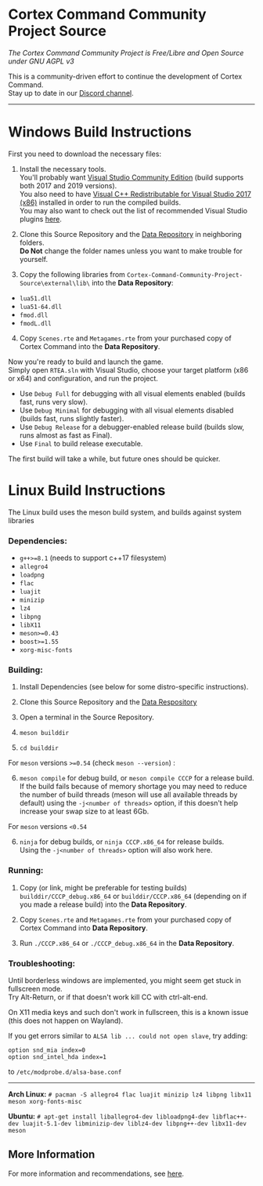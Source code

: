 # Cortex Command Community Project Source
*The Cortex Command Community Project is Free/Libre and Open Source under GNU AGPL v3*

This is a community-driven effort to continue the development of Cortex Command.  
Stay up to date in our [Discord channel](https://discord.gg/SdNnKJN).

***

# Windows Build Instructions
First you need to download the necessary files:

1. Install the necessary tools.  
You'll probably want [Visual Studio Community Edition](https://visualstudio.microsoft.com/downloads/) (build supports both 2017 and 2019 versions).  
You also need to have [Visual C++ Redistributable for Visual Studio 2017 (x86)](https://support.microsoft.com/en-us/help/2977003/the-latest-supported-visual-c-downloads) installed in order to run the compiled builds.  
You may also want to check out the list of recommended Visual Studio plugins [here](https://github.com/cortex-command-community/Cortex-Command-Community-Project-Source/wiki/Information,-Recommended-Plugins-and-Useful-Links).

2. Clone this Source Repository and the [Data Repository](https://github.com/cortex-command-community/Cortex-Command-Community-Project-Data) in neighboring folders.  
**Do Not** change the folder names unless you want to make trouble for yourself.

3. Copy the following libraries from `Cortex-Command-Community-Project-Source\external\lib\` into the **Data Repository**:
* `lua51.dll`
* `lua51-64.dll`
* `fmod.dll`
* `fmodL.dll`

4. Copy `Scenes.rte` and `Metagames.rte` from your purchased copy of Cortex Command into the **Data Repository**.

Now you're ready to build and launch the game.  
Simply open `RTEA.sln` with Visual Studio, choose your target platform (x86 or x64) and configuration, and run the project.

* Use `Debug Full` for debugging with all visual elements enabled (builds fast, runs very slow).
* Use `Debug Minimal` for debugging with all visual elements disabled (builds fast, runs slightly faster).
* Use `Debug Release` for a debugger-enabled release build (builds slow, runs almost as fast as Final).
* Use `Final` to build release executable.

The first build will take a while, but future ones should be quicker.

# Linux Build Instructions
The Linux build uses the meson build system, and builds against system libraries

### Dependencies:

* `g++>=8.1` (needs to support c++17 filesystem)
* `allegro4`
* `loadpng`
* `flac`
* `luajit`
* `minizip`
* `lz4`
* `libpng`
* `libX11`
* `meson>=0.43`
* `boost>=1.55`
* `xorg-misc-fonts`

### Building:

1. Install Dependencies (see below for some distro-specific instructions).

2. Clone this Source Repository and the [Data Respository](https://github.com/cortex-command-community/Cortex-Command-Community-Project-Data)

3. Open a terminal in the Source Repository.

4. `meson builddir`

5. `cd builddir`

For `meson` versions `>=0.54` (check `meson --version`) :

6. `meson compile` for debug build, or `meson compile CCCP` for a release build.  
If the build fails because of memory shortage you may need to reduce the number of build threads (meson will use all available threads by default) using the `-j<number of threads>` option, if this doesn't help increase your swap size to at least 6Gb.

For `meson` versions `<0.54`

6. `ninja` for debug builds, or `ninja CCCP.x86_64` for release builds.  
Using the `-j<number of threads>` option will also work here.

### Running:

1. Copy (or link, might be preferable for testing builds) `builddir/CCCP_debug.x86_64` or `builddir/CCCP.x86_64` (depending on if you made a release build) into the **Data Repository**.

2. Copy `Scenes.rte` and `Metagames.rte` from your purchased copy of Cortex Command into **Data Repository**.

3. Run `./CCCP.x86_64` or `./CCCP_debug.x86_64` in the **Data Repository**.

### Troubleshooting:
Until borderless windows are implemented, you might seem get stuck in fullscreen mode.  
Try Alt-Return, or if that doesn't work kill CC with ctrl-alt-end.

On X11 media keys and such don't work in fullscreen, this is a known issue (this does not happen on Wayland).

If you get errors similar to `ALSA lib ... could not open slave`, try adding:
```
option snd_mia index=0
option snd_intel_hda index=1
```
to `/etc/modprobe.d/alsa-base.conf`

***

**Arch Linux:**
`# pacman -S allegro4 flac luajit minizip lz4 libpng libx11 meson xorg-fonts-misc`

**Ubuntu:**
`# apt-get install liballegro4-dev libloadpng4-dev libflac++-dev luajit-5.1-dev libminizip-dev liblz4-dev libpng++-dev libx11-dev meson`

## More Information

For more information and recommendations, see [here](https://github.com/cortex-command-community/Cortex-Command-Community-Project-Source/wiki/Information,-Recommended-Plugins-and-Useful-Links).